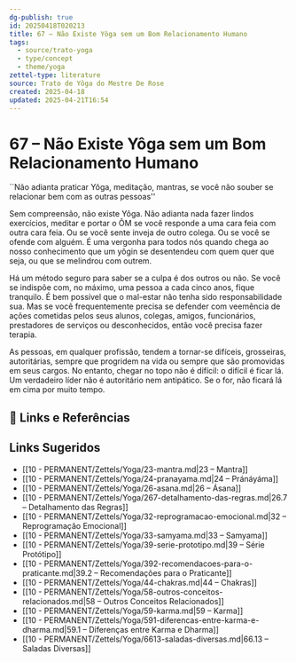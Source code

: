 ```yaml
---
dg-publish: true
id: 20250418T020213
title: 67 – Não Existe Yôga sem um Bom Relacionamento Humano
tags:
  - source/trato-yoga
  - type/concept
  - theme/yoga
zettel-type: literature
source: Trato de Yôga do Mestre De Rose
created: 2025-04-18
updated: 2025-04-21T16:54
---
```


# 67 – Não Existe Yôga sem um Bom Relacionamento Humano

``Não adianta praticar Yôga, meditação, mantras, se você não souber se relacionar bem com as outras pessoas''

Sem compreensão, não existe Yôga. Não adianta nada fazer lindos exercícios, meditar e portar o ÔM se você responde a uma cara feia com outra cara feia. Ou se você sente inveja de outro colega. Ou se você se ofende com alguém. É uma vergonha para todos nós quando chega ao nosso conhecimento que um yôgin se desentendeu com quem quer que seja, ou que se melindrou com outrem.

Há um método seguro para saber se a culpa é dos outros ou não. Se você se indispõe com, no máximo, uma pessoa a cada cinco anos, fique tranquilo. É bem possível que o mal-estar não tenha sido responsabilidade sua. Mas se você frequentemente precisa se defender com veemência de ações cometidas pelos seus alunos, colegas, amigos, funcionários, prestadores de serviços ou desconhecidos, então você precisa fazer terapia.

As pessoas, em qualquer profissão, tendem a tornar-se difíceis, grosseiras, autoritárias, sempre que progridem na vida ou sempre que são promovidas em seus cargos. No entanto, chegar no topo não é difícil: o difícil é ficar lá. Um verdadeiro líder não é autoritário nem antipático. Se o for, não ficará lá em cima por muito tempo.

## 🔗 Links e Referências

## Links Sugeridos

- [[10 - PERMANENT/Zettels/Yoga/23-mantra.md|23 – Mantra]]
- [[10 - PERMANENT/Zettels/Yoga/24-pranayama.md|24 – Pránáyáma]]
- [[10 - PERMANENT/Zettels/Yoga/26-asana.md|26 – Ásana]]
- [[10 - PERMANENT/Zettels/Yoga/267-detalhamento-das-regras.md|26.7 – Detalhamento das Regras]]
- [[10 - PERMANENT/Zettels/Yoga/32-reprogramacao-emocional.md|32 – Reprogramação Emocional]]
- [[10 - PERMANENT/Zettels/Yoga/33-samyama.md|33 – Samyama]]
- [[10 - PERMANENT/Zettels/Yoga/39-serie-prototipo.md|39 – Série Protótipo]]
- [[10 - PERMANENT/Zettels/Yoga/392-recomendacoes-para-o-praticante.md|39.2 – Recomendações para o Praticante]]
- [[10 - PERMANENT/Zettels/Yoga/44-chakras.md|44 – Chakras]]
- [[10 - PERMANENT/Zettels/Yoga/58-outros-conceitos-relacionados.md|58 – Outros Conceitos Relacionados]]
- [[10 - PERMANENT/Zettels/Yoga/59-karma.md|59 – Karma]]
- [[10 - PERMANENT/Zettels/Yoga/591-diferencas-entre-karma-e-dharma.md|59.1 – Diferenças entre Karma e Dharma]]
- [[10 - PERMANENT/Zettels/Yoga/6613-saladas-diversas.md|66.13 – Saladas Diversas]]